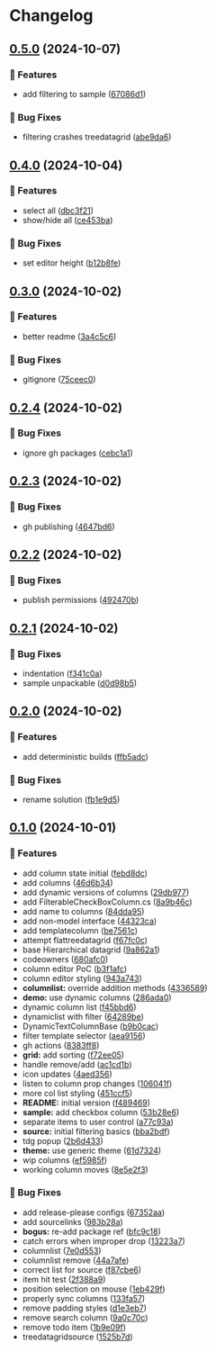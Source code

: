 # Changelog

## [0.5.0](https://github.com/giard-alexandre/DynamicTreeDataGrid/compare/v0.4.0...v0.5.0) (2024-10-07)


### 🚀 Features

* add filtering to sample ([67086d1](https://github.com/giard-alexandre/DynamicTreeDataGrid/commit/67086d1856b5ff1a5b35a85794d073cfa0611d56))


### 🐛 Bug Fixes

* filtering crashes treedatagrid ([abe9da6](https://github.com/giard-alexandre/DynamicTreeDataGrid/commit/abe9da6ead8cad69195f96aecb5d55fb0e1b63c9))

## [0.4.0](https://github.com/giard-alexandre/DynamicTreeDataGrid/compare/v0.3.0...v0.4.0) (2024-10-04)


### 🚀 Features

* select all ([dbc3f21](https://github.com/giard-alexandre/DynamicTreeDataGrid/commit/dbc3f21601a575544b3964218235c164e4e8d4f0))
* show/hide all ([ce453ba](https://github.com/giard-alexandre/DynamicTreeDataGrid/commit/ce453bafb960422c4352561b599958e5b0de45c6))


### 🐛 Bug Fixes

* set editor height ([b12b8fe](https://github.com/giard-alexandre/DynamicTreeDataGrid/commit/b12b8fe53dec91319b8f9188b5b0b5faa7fcf50c))

## [0.3.0](https://github.com/giard-alexandre/DynamicTreeDataGrid/compare/v0.2.4...v0.3.0) (2024-10-02)


### 🚀 Features

* better readme ([3a4c5c6](https://github.com/giard-alexandre/DynamicTreeDataGrid/commit/3a4c5c69c9815548576937b2c120c74c21543524))


### 🐛 Bug Fixes

* gitignore ([75ceec0](https://github.com/giard-alexandre/DynamicTreeDataGrid/commit/75ceec0efc5ac2db612a14f74ecc4cf5393b4610))

## [0.2.4](https://github.com/giard-alexandre/DynamicTreeDataGrid/compare/v0.2.3...v0.2.4) (2024-10-02)


### 🐛 Bug Fixes

* ignore gh packages ([cebc1a1](https://github.com/giard-alexandre/DynamicTreeDataGrid/commit/cebc1a16a97282da46cd03064af6c7dec0d0e9e1))

## [0.2.3](https://github.com/giard-alexandre/DynamicTreeDataGrid/compare/v0.2.2...v0.2.3) (2024-10-02)


### 🐛 Bug Fixes

* gh publishing ([4647bd6](https://github.com/giard-alexandre/DynamicTreeDataGrid/commit/4647bd65e62b4118e7b90895942ba75c51488689))

## [0.2.2](https://github.com/giard-alexandre/DynamicTreeDataGrid/compare/v0.2.1...v0.2.2) (2024-10-02)


### 🐛 Bug Fixes

* publish permissions ([492470b](https://github.com/giard-alexandre/DynamicTreeDataGrid/commit/492470b29cc54a7e2e8a642778ac34859ee37013))

## [0.2.1](https://github.com/giard-alexandre/DynamicTreeDataGrid/compare/v0.2.0...v0.2.1) (2024-10-02)


### 🐛 Bug Fixes

* indentation ([f341c0a](https://github.com/giard-alexandre/DynamicTreeDataGrid/commit/f341c0a5f6ad5f6a50bcc7cc1b58856e8ea3b044))
* sample unpackable ([d0d98b5](https://github.com/giard-alexandre/DynamicTreeDataGrid/commit/d0d98b5a4f2fdba4d4a0b96daaaecdbac0a15a19))

## [0.2.0](https://github.com/giard-alexandre/DynamicTreeDataGrid/compare/v0.1.0...v0.2.0) (2024-10-02)


### 🚀 Features

* add deterministic builds ([ffb5adc](https://github.com/giard-alexandre/DynamicTreeDataGrid/commit/ffb5adc7e564ee90090f79dccc8c3aae4d60dff0))


### 🐛 Bug Fixes

* rename solution ([fb1e9d5](https://github.com/giard-alexandre/DynamicTreeDataGrid/commit/fb1e9d5a3a271cfd108b859558460775a67d287d))

## [0.1.0](https://github.com/giard-alexandre/DynamicTreeDataGrid/compare/v0.0.1...v0.1.0) (2024-10-01)


### 🚀 Features

* add column state initial ([febd8dc](https://github.com/giard-alexandre/DynamicTreeDataGrid/commit/febd8dc702ab544cb743a37302fe2be82f4ea5e0))
* add columns ([46d6b34](https://github.com/giard-alexandre/DynamicTreeDataGrid/commit/46d6b349d35a3eaa2deab0904a1474746d6a204e))
* add dynamic versions of columns ([29db977](https://github.com/giard-alexandre/DynamicTreeDataGrid/commit/29db977a569e5ddf44277d53eeb1c26a6650e917))
* add FilterableCheckBoxColumn.cs ([8a9b46c](https://github.com/giard-alexandre/DynamicTreeDataGrid/commit/8a9b46c7a1571968be24034c768f31baad45c271))
* add name to columns ([84dda95](https://github.com/giard-alexandre/DynamicTreeDataGrid/commit/84dda9521ab5061c393dbb77fd46023cc13bb246))
* add non-model interface ([44323ca](https://github.com/giard-alexandre/DynamicTreeDataGrid/commit/44323ca28e12c21e3e7714c7ac18282262237b48))
* add templatecolumn ([be7561c](https://github.com/giard-alexandre/DynamicTreeDataGrid/commit/be7561c54096ad4711c639d48d44b9d0e051535b))
* attempt flattreedatagrid ([f67fc0c](https://github.com/giard-alexandre/DynamicTreeDataGrid/commit/f67fc0c847f2f55edf69125e0501ef3d28c4b77a))
* base Hierarchical datagrid ([9a862a1](https://github.com/giard-alexandre/DynamicTreeDataGrid/commit/9a862a12f626fd11c8d702759cbd6b2f51637d2b))
* codeowners ([680afc0](https://github.com/giard-alexandre/DynamicTreeDataGrid/commit/680afc050a2027cba1be24f1e58c2b7d8391f59c))
* column editor PoC ([b3f1afc](https://github.com/giard-alexandre/DynamicTreeDataGrid/commit/b3f1afcc5dfc68961a8f1ee5df3952e5eedabb64))
* column editor styling ([943a743](https://github.com/giard-alexandre/DynamicTreeDataGrid/commit/943a74359d23fa0d74bcb37822665920dc019180))
* **columnlist:** override addition methods ([4336589](https://github.com/giard-alexandre/DynamicTreeDataGrid/commit/4336589c5a5367e6847a506a9d901c223b9c1cec))
* **demo:** use dynamic columns ([286ada0](https://github.com/giard-alexandre/DynamicTreeDataGrid/commit/286ada00b32cd05143a62029a001c95f659d6e76))
* dynamic column list ([f45bbd6](https://github.com/giard-alexandre/DynamicTreeDataGrid/commit/f45bbd6fb3bbb8b6a387ff02f8fd8f926881d659))
* dynamiclist with filter ([64289be](https://github.com/giard-alexandre/DynamicTreeDataGrid/commit/64289be0e331d4d5246fb27a6b4e2ad8b383d89f))
* DynamicTextColumnBase ([b9b0cac](https://github.com/giard-alexandre/DynamicTreeDataGrid/commit/b9b0cacc3fae51ddfcbb6bc4f12c205d72dc2be3))
* filter template selector ([aea9156](https://github.com/giard-alexandre/DynamicTreeDataGrid/commit/aea91565ad24bc70c52be3dbf51715dd64a92c4d))
* gh actions ([8383ff8](https://github.com/giard-alexandre/DynamicTreeDataGrid/commit/8383ff84aeb73fbba6a7d973fb8aa452cf0adaff))
* **grid:** add sorting ([f72ee05](https://github.com/giard-alexandre/DynamicTreeDataGrid/commit/f72ee05fd2acf8adf3f25be24b802b4b7eaa92c1))
* handle remove/add ([ac1cd1b](https://github.com/giard-alexandre/DynamicTreeDataGrid/commit/ac1cd1b8c9ddcaaf5126d413bfdc5a45223db831))
* icon updates ([4aed356](https://github.com/giard-alexandre/DynamicTreeDataGrid/commit/4aed356f6585654d81c751e53177c39477fd0871))
* listen to column prop changes ([106041f](https://github.com/giard-alexandre/DynamicTreeDataGrid/commit/106041ff99ab54b701ef53d9b18cde94e02b0c65))
* more col list styling ([451ccf5](https://github.com/giard-alexandre/DynamicTreeDataGrid/commit/451ccf5001048ea805d0f7e04db649dad81a2593))
* **README:** initial version ([f489469](https://github.com/giard-alexandre/DynamicTreeDataGrid/commit/f48946989fae653a4c268515e9bccde6987fa829))
* **sample:** add checkbox column ([53b28e6](https://github.com/giard-alexandre/DynamicTreeDataGrid/commit/53b28e6c9c084738bd88bc8cad0ab2d41601cb69))
* separate items to user control ([a77c93a](https://github.com/giard-alexandre/DynamicTreeDataGrid/commit/a77c93a92935962105665eb1746f53f954f518fb))
* **source:** initial filtering basics ([bba2bdf](https://github.com/giard-alexandre/DynamicTreeDataGrid/commit/bba2bdf5c25ad6d45c6e145501e7a164f4ead5ec))
* tdg popup ([2b6d433](https://github.com/giard-alexandre/DynamicTreeDataGrid/commit/2b6d43338cd5cd77353bccb459d62cf5943f1432))
* **theme:** use generic theme ([61d7324](https://github.com/giard-alexandre/DynamicTreeDataGrid/commit/61d7324327e51281f5a0b36beed65f27f82b9f0a))
* wip columns ([ef5985f](https://github.com/giard-alexandre/DynamicTreeDataGrid/commit/ef5985f17d1f5c767c9d3118eec48bd79e427f85))
* working column moves ([8e5e2f3](https://github.com/giard-alexandre/DynamicTreeDataGrid/commit/8e5e2f3ae213078294404cf046a003b61ae561d5))


### 🐛 Bug Fixes

* add release-please configs ([67352aa](https://github.com/giard-alexandre/DynamicTreeDataGrid/commit/67352aa6f05a20ecc024da0558c40e379270f823))
* add sourcelinks ([983b28a](https://github.com/giard-alexandre/DynamicTreeDataGrid/commit/983b28af77a0a936a658bc63a53ead09a89606e4))
* **bogus:** re-add package ref ([bfc9c18](https://github.com/giard-alexandre/DynamicTreeDataGrid/commit/bfc9c184887e9d18b739383b426d6bc6ea6a452f))
* catch errors when improper drop ([13223a7](https://github.com/giard-alexandre/DynamicTreeDataGrid/commit/13223a7ba6dcd505a023376251a800afe3babee7))
* columnlist ([7e0d553](https://github.com/giard-alexandre/DynamicTreeDataGrid/commit/7e0d55337f030e0c3e72758263afa50ca79000e3))
* columnlist remove ([44a7afe](https://github.com/giard-alexandre/DynamicTreeDataGrid/commit/44a7afed970abb0548e059c1d0a1a2a6b7f7f7d9))
* correct list for source ([f87cbe6](https://github.com/giard-alexandre/DynamicTreeDataGrid/commit/f87cbe6a0c43050a4b0db3a5556c667008f9db71))
* item hit test ([2f388a9](https://github.com/giard-alexandre/DynamicTreeDataGrid/commit/2f388a90b655c8672833b1cdc21b2a9db2f65bde))
* position selection on mouse ([1eb429f](https://github.com/giard-alexandre/DynamicTreeDataGrid/commit/1eb429f468e30b0d4ef4357bac97e68d8e9e8453))
* properly sync columns ([133fa57](https://github.com/giard-alexandre/DynamicTreeDataGrid/commit/133fa575690d91faca2add23a96d515ccf4c36b9))
* remove padding styles ([d1e3eb7](https://github.com/giard-alexandre/DynamicTreeDataGrid/commit/d1e3eb7a8e8c7894292716dcf09452d042b792f8))
* remove search column ([9a0c70c](https://github.com/giard-alexandre/DynamicTreeDataGrid/commit/9a0c70c603819a459ebc8ab1efd947e6ec40fdd6))
* remove todo item ([1b9e09f](https://github.com/giard-alexandre/DynamicTreeDataGrid/commit/1b9e09f21b7a67fa651766b57e990ceb136f6a23))
* treedatagridsource ([1525b7d](https://github.com/giard-alexandre/DynamicTreeDataGrid/commit/1525b7d1a392b7be2324de803d08f62233094055))
